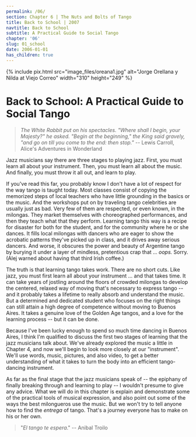 ```yaml
---
permalink: /06/
section: Chapter 6 | The Nuts and Bolts of Tango
title: Back to School | 2007
navtitle: Back to School
subtitle: A Practical Guide to Social Tango
chapter: '06'
slug: 01_school
date: 2006-01-01
has_children: true
---
```


{% include pix.html
src="image_files/oreana1.jpg"
alt="Jorge Orellana y Nilda at Viejo Correo"
width="310" height="249"
%}

# Back to School: **A Practical Guide to Social Tango**

> _The White Rabbit put on his spectacles.
> "Where shall I begin, your Majesty?" he asked.
> "Begin at the beginning," the King said gravely,
> "and go on till you come to the end: then stop."_
> -- Lewis Carroll, Alice's Adventures in Wonderland

Jazz musicians say there are three stages to playing jazz.
First, you must learn all about your instrument.
Then, you must learn all about the music.
And finally, you must throw it all out, and learn to play.

If you've read this far, you probably know I don't have a lot of respect for the way tango is taught today.
Most classes consist of copying the memorized steps of local teachers who have little grounding in the basics or the music.
And the workshops put on by traveling tango celebrities are usually just as bad.
Very few of them are respected, or even known, in the milongas.
They market themselves with choreographed performances, and then they teach what that they perform.
Learning tango this way is a recipe for disaster for both for the student, and for the community where he or she dances.
It fills local milongas with dancers who are eager to show the acrobatic patterns they've picked up in class, and it drives away serious dancers.
And worse, it obscures the power and beauty of Argentine tango by burying it under a layer of mindless, pretentious crap that ...
_oops._  Sorry. (Alej warned about having that third Irish coffee.)

The truth is that learning tango takes work. There are no short cuts.
Like jazz, you must first learn all about your instrument ... and that takes time.
It can take years of jostling around the floors of crowded milongas to develop the centered, relaxed way of moving that's necessary to express tango -- and it probably takes a lifetime to really absorb and understand the music.
But a determined and dedicated student who focuses on the right things can still attain a high degree of competence without moving to Buenos Aires.
It takes a genuine love of the Golden Age tangos, and a love for the learning process -- but it can be done.

Because I've been lucky enough to spend so much time dancing in Buenos Aires, I think I'm qualified to discuss the first two stages of learning that the jazz musicians talk about.
We've already explored the music a little in Chapter 4, and now we'll begin to look more closely at our "instrument". We'll use words, music, pictures, and also video, to get a better understanding of what it takes to turn the body into an efficient tango-dancing instrument.

As far as the final stage that the jazz musicians speak of -- the epiphany of finally breaking through and learning to play -- I wouldn't presume to give any advice.
What we will do in this chapter is explain and demonstrate some of the practical tools of musical expression, and also point out some of the ways the best milongueros use the music.
But we won't try to tell anyone how to find the _entrega_ of tango.
That's a journey everyone has to make on his or her own.

> "_El tango te espera_."
> -- Anibal Troilo
